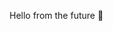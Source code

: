 Hello from the future 🤖

<!---
simonschmalfeld/simonschmalfeld is a ✨ special ✨ repository because its `README.md` (this file) appears on your GitHub profile.
You can click the Preview link to take a look at your changes.
--->
